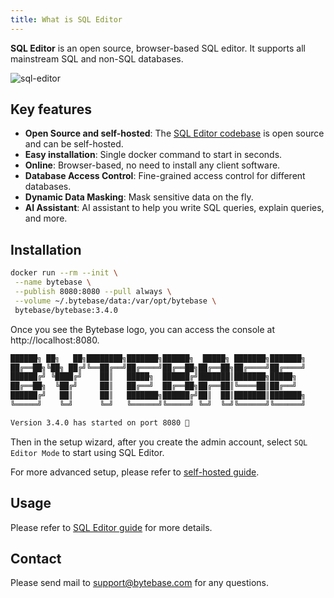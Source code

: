 ```yaml
---
title: What is SQL Editor
---
```


**SQL Editor** is an open source, browser-based SQL editor. It supports all mainstream SQL and non-SQL databases.

![sql-editor](/sql-editor.webp)

## Key features

- **Open Source and self-hosted**: The [SQL Editor codebase](https://github.com/bytebase/bytebase) is open source and can be self-hosted.
- **Easy installation**: Single docker command to start in seconds.
- **Online**: Browser-based, no need to install any client software.
- **Database Access Control**: Fine-grained access control for different databases.
- **Dynamic Data Masking**: Mask sensitive data on the fly.
- **AI Assistant**: AI assistant to help you write SQL queries, explain queries, and more.

## Installation

```bash
docker run --rm --init \
 --name bytebase \
 --publish 8080:8080 --pull always \
 --volume ~/.bytebase/data:/var/opt/bytebase \
 bytebase/bytebase:3.4.0
```

Once you see the Bytebase logo, you can access the console at http://localhost:8080.

```bash
██████╗ ██╗   ██╗████████╗███████╗██████╗  █████╗ ███████╗███████╗
██╔══██╗╚██╗ ██╔╝╚══██╔══╝██╔════╝██╔══██╗██╔══██╗██╔════╝██╔════╝
██████╔╝ ╚████╔╝    ██║   █████╗  ██████╔╝███████║███████╗█████╗
██╔══██╗  ╚██╔╝     ██║   ██╔══╝  ██╔══██╗██╔══██║╚════██║██╔══╝
██████╔╝   ██║      ██║   ███████╗██████╔╝██║  ██║███████║███████╗
╚═════╝    ╚═╝      ╚═╝   ╚══════╝╚═════╝ ╚═╝  ╚═╝╚══════╝╚══════╝

Version 3.4.0 has started on port 8080 🚀
```

Then in the setup wizard, after you create the admin account, select `SQL Editor Mode` to start using SQL Editor.

For more advanced setup, please refer to [self-hosted guide](https://www.bytebase.com/docs/get-started/self-host/).

## Usage

Please refer to [SQL Editor guide](https://www.bytebase.com/docs/sql-editor/overview) for more details.

## Contact

Please send mail to [support@bytebase.com](mailto:support@bytebase.com) for any questions.
